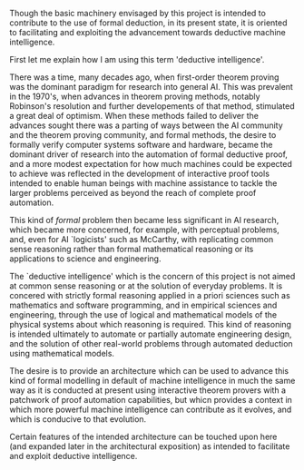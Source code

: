Though the basic machinery envisaged by this project is intended to contribute to the use of formal deduction, in its present state, it is oriented to facilitating and exploiting the advancement towards deductive machine intelligence.

First let me explain how I am using this term 'deductive intelligence'.

There was a time, many decades ago, when first-order theorem proving was the dominant paradigm for research into general AI.
This was prevalent in the 1970's, when advances in theorem proving methods, notably Robinson's resolution and further developements of that method, stimulated a great deal of optimism.
When these methods failed to deliver the advances sought there was a parting of ways between the AI community and the theorem proving community, and formal methods, the desire to formally verify computer systems software and hardware, became the dominant driver of research into the automation of formal deductive proof, and a more modest expectation for how much machines could be expected to achieve was reflected in the development of interactive proof tools intended to enable human beings with machine assistance to tackle the larger problems perceived as beyond the reach of complete proof automation.

This kind of _formal_ problem then became less significant in AI research, which became more concerned, for example, with perceptual problems, and, even for AI `logicists' such as McCarthy, with replicating common sense reasoning rather than formal mathematical reasoning or its applications to science and engineering.

The `deductive intelligence' which is the concern of this project is not aimed at common sense reasoning or at the solution of everyday problems.
It is concered with strictly formal reasoning applied in a priori sciences such as mathematics and software programming, and in empirical sciences and engineering, through the use of logical and mathematical models of the physical systems about which reasoning is required.
This kind of reasoning is intended ultimately to automate or partially automate engineering design, and the solution of other real-world problems through automated deduction using mathematical models.

The desire is to provide an architecture which can be used to advance this kind of formal modelling in default of machine intelligence in much the same way as it is conducted at present using interactive theorem provers with a patchwork of proof automation capabilities, but whicn provides a context in which more powerful machine intelligence can contribute as it evolves, and which is conducive to that evolution.

Certain features of the intended architecture can be touched upon here (and expanded later in the architectural exposition) as intended to facilitate and exploit deductive intelligence.







